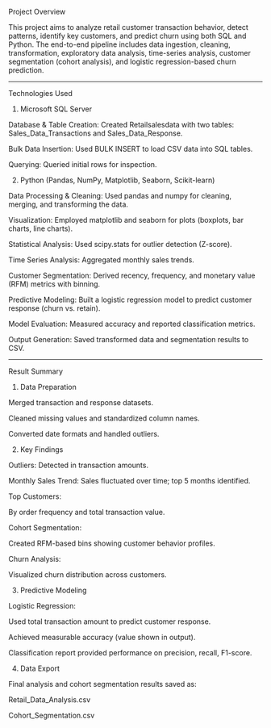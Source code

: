 Project Overview

This project aims to analyze retail customer transaction behavior, detect patterns, identify key customers, and predict churn using both SQL and Python. The end-to-end pipeline includes data ingestion, cleaning, transformation, exploratory data analysis, time-series analysis, customer segmentation (cohort analysis), and logistic regression-based churn prediction.


---

Technologies Used

1. Microsoft SQL Server

Database & Table Creation: Created Retailsalesdata with two tables: Sales_Data_Transactions and Sales_Data_Response.

Bulk Data Insertion: Used BULK INSERT to load CSV data into SQL tables.

Querying: Queried initial rows for inspection.


2. Python (Pandas, NumPy, Matplotlib, Seaborn, Scikit-learn)

Data Processing & Cleaning: Used pandas and numpy for cleaning, merging, and transforming the data.

Visualization: Employed matplotlib and seaborn for plots (boxplots, bar charts, line charts).

Statistical Analysis: Used scipy.stats for outlier detection (Z-score).

Time Series Analysis: Aggregated monthly sales trends.

Customer Segmentation: Derived recency, frequency, and monetary value (RFM) metrics with binning.

Predictive Modeling: Built a logistic regression model to predict customer response (churn vs. retain).

Model Evaluation: Measured accuracy and reported classification metrics.

Output Generation: Saved transformed data and segmentation results to CSV.



---

Result Summary

1. Data Preparation

Merged transaction and response datasets.

Cleaned missing values and standardized column names.

Converted date formats and handled outliers.


2. Key Findings

Outliers: Detected in transaction amounts.

Monthly Sales Trend: Sales fluctuated over time; top 5 months identified.

Top Customers:

By order frequency and total transaction value.


Cohort Segmentation:

Created RFM-based bins showing customer behavior profiles.


Churn Analysis:

Visualized churn distribution across customers.



3. Predictive Modeling

Logistic Regression:

Used total transaction amount to predict customer response.

Achieved measurable accuracy (value shown in output).

Classification report provided performance on precision, recall, F1-score.



4. Data Export

Final analysis and cohort segmentation results saved as:

Retail_Data_Analysis.csv

Cohort_Segmentation.csv